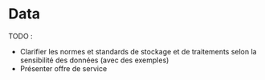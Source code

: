 # Data

TODO :&#x20;

* Clarifier les normes et standards de stockage et de traitements selon la sensibilité des données (avec des exemples)
* Présenter offre de service
